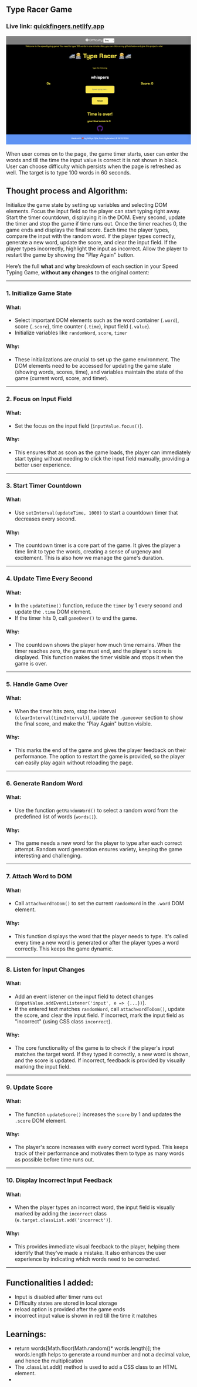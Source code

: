 ## Type Racer Game

### Live link: <a href="quickfingers.netlify.app">quickfingers.netlify.app</a>

<img src="https://github.com/gitit24x7/Mini-JS-projects/blob/main/Type%20Racer%20Game/typeraces.jpg">


When user comes on to the page, the game timer starts, user can enter the words and till the time the input value is correct it is not shown in black. 
User can choose difficulty which persists when the page is refreshed as well. The target is to type 100 words in 60 seconds. 

## Thought process and Algorithm:

Initialize the game state by setting up variables and selecting DOM elements.
Focus the input field so the player can start typing right away.
Start the timer countdown, displaying it in the DOM.
Every second, update the timer and stop the game if time runs out.
Once the timer reaches 0, the game ends and displays the final score.
Each time the player types, compare the input with the random word.
If the player types correctly, generate a new word, update the score, and clear the input field.
If the player types incorrectly, highlight the input as incorrect.
Allow the player to restart the game by showing the "Play Again" button.

Here’s the full **what** and **why** breakdown of each section in your Speed Typing Game, **without any changes** to the original content:

---

### **1. Initialize Game State**

#### **What:**
- Select important DOM elements such as the word container (`.word`), score (`.score`), time counter (`.time`), input field (`.value`). 
- Initialize variables like `randomWord`, `score`, `timer`

#### **Why:**
- These initializations are crucial to set up the game environment. The DOM elements need to be accessed for updating the game state (showing words, scores, time), and variables maintain the state of the game (current word, score, and timer).

---

### **2. Focus on Input Field**

#### **What:**
- Set the focus on the input field (`inputValue.focus()`).

#### **Why:**
- This ensures that as soon as the game loads, the player can immediately start typing without needing to click the input field manually, providing a better user experience.

---

### **3. Start Timer Countdown**

#### **What:**
- Use `setInterval(updateTime, 1000)` to start a countdown timer that decreases every second.

#### **Why:**
- The countdown timer is a core part of the game. It gives the player a time limit to type the words, creating a sense of urgency and excitement. This is also how we manage the game's duration.

---

### **4. Update Time Every Second**

#### **What:**
- In the `updateTime()` function, reduce the `timer` by 1 every second and update the `.time` DOM element.
- If the timer hits 0, call `gameOver()` to end the game.

#### **Why:**
- The countdown shows the player how much time remains. When the timer reaches zero, the game must end, and the player's score is displayed. This function makes the timer visible and stops it when the game is over.

---

### **5. Handle Game Over**

#### **What:**
- When the timer hits zero, stop the interval (`clearInterval(timeInterval)`), update the `.gameover` section to show the final score, and make the "Play Again" button visible.

#### **Why:**
- This marks the end of the game and gives the player feedback on their performance. The option to restart the game is provided, so the player can easily play again without reloading the page.

---

### **6. Generate Random Word**

#### **What:**
- Use the function `getRandomWord()` to select a random word from the predefined list of words (`words[]`).

#### **Why:**
- The game needs a new word for the player to type after each correct attempt. Random word generation ensures variety, keeping the game interesting and challenging.

---

### **7. Attach Word to DOM**

#### **What:**
- Call `attachwordToDom()` to set the current `randomWord` in the `.word` DOM element.

#### **Why:**
- This function displays the word that the player needs to type. It's called every time a new word is generated or after the player types a word correctly. This keeps the game dynamic.

---

### **8. Listen for Input Changes**

#### **What:**
- Add an event listener on the input field to detect changes (`inputValue.addEventListener('input', e => {...})`).
- If the entered text matches `randomWord`, call `attachwordToDom()`, update the score, and clear the input field. If incorrect, mark the input field as "incorrect" (using CSS class `incorrect`).

#### **Why:**
- The core functionality of the game is to check if the player's input matches the target word. If they typed it correctly, a new word is shown, and the score is updated. If incorrect, feedback is provided by visually marking the input field.

---

### **9. Update Score**

#### **What:**
- The function `updateScore()` increases the `score` by 1 and updates the `.score` DOM element.

#### **Why:**
- The player's score increases with every correct word typed. This keeps track of their performance and motivates them to type as many words as possible before time runs out.

---

### **10. Display Incorrect Input Feedback**

#### **What:**
- When the player types an incorrect word, the input field is visually marked by adding the `incorrect` class (`e.target.classList.add('incorrect')`).

#### **Why:**
- This provides immediate visual feedback to the player, helping them identify that they've made a mistake. It also enhances the user experience by indicating which words need to be corrected.
---

## Functionalities I added: 
- Input is disabled after timer runs out
- Difficulty states are stored in local storage
- reload option is provided after the game ends
- incorrect input value is shown in red till the time it matches

## Learnings: 
- return words[Math.floor(Math.random()* words.length)]; the words.length helps to generate a round number and not a decimal value, and hence the multiplication
- The .classList.add() method is used to add a CSS class to an HTML element. 
- 

